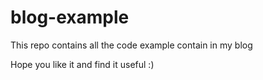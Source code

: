 # blog-example

This repo contains all the code example contain in my blog 

Hope you like it and find it useful :) 

